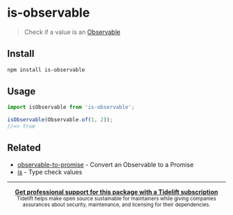 # is-observable

> Check if a value is an [Observable](https://github.com/zenparsing/es-observable)

## Install

```sh
npm install is-observable
```

## Usage

```js
import isObservable from 'is-observable';

isObservable(Observable.of(1, 2));
//=> true
```

## Related

- [observable-to-promise](https://github.com/sindresorhus/observable-to-promise) - Convert an Observable to a Promise
- [is](https://github.com/sindresorhus/is) - Type check values

---

<div align="center">
	<b>
		<a href="https://tidelift.com/subscription/pkg/npm-is-observable?utm_source=npm-is-observable&utm_medium=referral&utm_campaign=readme">Get professional support for this package with a Tidelift subscription</a>
	</b>
	<br>
	<sub>
		Tidelift helps make open source sustainable for maintainers while giving companies<br>assurances about security, maintenance, and licensing for their dependencies.
	</sub>
</div>
